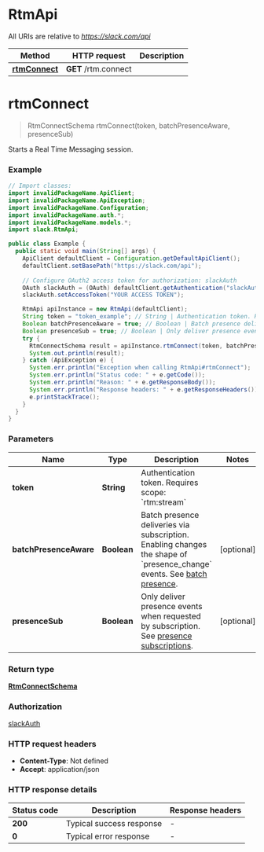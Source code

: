 # RtmApi

All URIs are relative to *https://slack.com/api*

| Method | HTTP request | Description |
|------------- | ------------- | -------------|
| [**rtmConnect**](RtmApi.md#rtmConnect) | **GET** /rtm.connect |  |


<a name="rtmConnect"></a>
# **rtmConnect**
> RtmConnectSchema rtmConnect(token, batchPresenceAware, presenceSub)



Starts a Real Time Messaging session.

### Example
```java
// Import classes:
import invalidPackageName.ApiClient;
import invalidPackageName.ApiException;
import invalidPackageName.Configuration;
import invalidPackageName.auth.*;
import invalidPackageName.models.*;
import slack.RtmApi;

public class Example {
  public static void main(String[] args) {
    ApiClient defaultClient = Configuration.getDefaultApiClient();
    defaultClient.setBasePath("https://slack.com/api");
    
    // Configure OAuth2 access token for authorization: slackAuth
    OAuth slackAuth = (OAuth) defaultClient.getAuthentication("slackAuth");
    slackAuth.setAccessToken("YOUR ACCESS TOKEN");

    RtmApi apiInstance = new RtmApi(defaultClient);
    String token = "token_example"; // String | Authentication token. Requires scope: `rtm:stream`
    Boolean batchPresenceAware = true; // Boolean | Batch presence deliveries via subscription. Enabling changes the shape of `presence_change` events. See [batch presence](/docs/presence-and-status#batching).
    Boolean presenceSub = true; // Boolean | Only deliver presence events when requested by subscription. See [presence subscriptions](/docs/presence-and-status#subscriptions).
    try {
      RtmConnectSchema result = apiInstance.rtmConnect(token, batchPresenceAware, presenceSub);
      System.out.println(result);
    } catch (ApiException e) {
      System.err.println("Exception when calling RtmApi#rtmConnect");
      System.err.println("Status code: " + e.getCode());
      System.err.println("Reason: " + e.getResponseBody());
      System.err.println("Response headers: " + e.getResponseHeaders());
      e.printStackTrace();
    }
  }
}
```

### Parameters

| Name | Type | Description  | Notes |
|------------- | ------------- | ------------- | -------------|
| **token** | **String**| Authentication token. Requires scope: &#x60;rtm:stream&#x60; | |
| **batchPresenceAware** | **Boolean**| Batch presence deliveries via subscription. Enabling changes the shape of &#x60;presence_change&#x60; events. See [batch presence](/docs/presence-and-status#batching). | [optional] |
| **presenceSub** | **Boolean**| Only deliver presence events when requested by subscription. See [presence subscriptions](/docs/presence-and-status#subscriptions). | [optional] |

### Return type

[**RtmConnectSchema**](RtmConnectSchema.md)

### Authorization

[slackAuth](../README.md#slackAuth)

### HTTP request headers

 - **Content-Type**: Not defined
 - **Accept**: application/json

### HTTP response details
| Status code | Description | Response headers |
|-------------|-------------|------------------|
| **200** | Typical success response |  -  |
| **0** | Typical error response |  -  |

